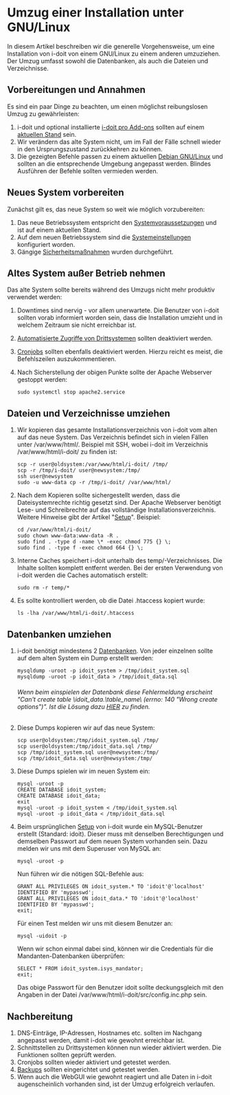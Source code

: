 # Umzug einer Installation unter GNU/Linux

In diesem Artikel beschreiben wir die generelle Vorgehensweise, um eine Installation von i-doit von einem GNU/Linux zu einem anderen umzuziehen. Der Umzug umfasst sowohl die Datenbanken, als auch die Dateien und Verzeichnisse.

Vorbereitungen und Annahmen
---------------------------

Es sind ein paar Dinge zu beachten, um einen möglichst reibungslosen Umzug zu gewährleisten:

1.  i-doit und optional installierte [i-doit pro Add-ons](../i-doit-pro-add-ons/index.md) sollten auf einem [aktuellen Stand](../wartung-und-betrieb/update-einspielen.md) sein.
2.  Wir verändern das alte System nicht, um im Fall der Fälle schnell wieder in den Ursprungszustand zurückkehren zu können.
3.  Die gezeigten Befehle passen zu einem aktuellen [Debian GNU/Linux](../installation/manuelle-installation/debian.md) und sollten an die entsprechende Umgebung angepasst werden. Blindes Ausführen der Befehle sollten vermieden werden.

Neues System vorbereiten
------------------------

Zunächst gilt es, das neue System so weit wie möglich vorzubereiten:

1.  Das neue Betriebssystem entspricht den [Systemvoraussetzungen](../installation/systemvoraussetzungen.md) und ist auf einem aktuellen Stand.
2.  Auf dem neuen Betriebssystem sind die [Systemeinstellungen](../installation/manuelle-installation/systemeinstellungen.md) konfiguriert worden.
3.  Gängige [Sicherheitsmaßnahmen](../wartung-und-betrieb/sicherheit-und-schutz.md) wurden durchgeführt.

Altes System außer Betrieb nehmen
---------------------------------

Das alte System sollte bereits während des Umzugs nicht mehr produktiv verwendet werden:

1.  Downtimes sind nervig - vor allem unerwartete. Die Benutzer von i-doit sollten vorab informiert worden sein, dass die Installation umzieht und in welchem Zeitraum sie nicht erreichbar ist.
2.  [Automatisierte Zugriffe von Drittsystemen](../automatisierung-und-integration/index.md) sollten deaktiviert werden.
3.  [Cronjobs](../automatisierung-und-integration/cli/index.md) sollten ebenfalls deaktiviert werden. Hierzu reicht es meist, die Befehlszeilen auszukommentieren.
4.  Nach Sicherstellung der obigen Punkte sollte der Apache Webserver gestoppt werden:

        sudo systemctl stop apache2.service

Dateien und Verzeichnisse umziehen
----------------------------------

1.  Wir kopieren das gesamte Installationsverzeichnis von i-doit vom alten auf das neue System. Das Verzeichnis befindet sich in vielen Fällen unter /var/www/html/. Beispiel mit SSH, wobei i-doit im Verzeichnis /var/www/html/i-doit/ zu finden ist:

        scp -r user@oldsystem:/var/www/html/i-doit/ /tmp/
        scp -r /tmp/i-doit/ user@newsystem:/tmp/
        ssh user@newsystem
        sudo -u www-data cp -r /tmp/i-doit/ /var/www/html/

2.  Nach dem Kopieren sollte sichergestellt werden, dass die Dateisystemrechte richtig gesetzt sind. Der Apache Webserver benötigt Lese- und Schreibrechte auf das vollständige Installationsverzeichnis. Weitere Hinweise gibt der Artikel "[Setup](../installation/manuelle-installation/setup.md)". Beispiel:

        cd /var/www/html/i-doit/
        sudo chown www-data:www-data -R .
        sudo find . -type d -name \* -exec chmod 775 {} \;
        sudo find . -type f -exec chmod 664 {} \;

3.  Interne Caches speichert i-doit unterhalb des temp/\-Verzeichnisses. Die Inhalte sollten komplett entfernt werden. Bei der ersten Verwendung von i-doit werden die Caches automatisch erstellt:

        sudo rm -r temp/*

4.  Es sollte kontrolliert werden, ob die Datei .htaccess kopiert wurde:

        ls -lha /var/www/html/i-doit/.htaccess


Datenbanken umziehen
--------------------

1.  i-doit benötigt mindestens 2 [Datenbanken](../software-entwicklung/datenbank-modell/index.md). Von jeder einzelnen sollte auf dem alten System ein Dump erstellt werden:

        mysqldump -uroot -p idoit_system > /tmp/idoit_system.sql
        mysqldump -uroot -p idoit_data > /tmp/idoit_data.sql

    ###### Wenn beim einspielen der Datenbank diese Fehlermeldung erscheint "Can't create table \idoit\_data\.\table\_name\ (errno: 140 "Wrong create options")". Ist die Lösung dazu [HIER](../administration/troubleshooting/cant-create-table.md) zu finden.

2.  Diese Dumps kopieren wir auf das neue System:

        scp user@oldsystem:/tmp/idoit_system.sql /tmp/
        scp user@oldsystem:/tmp/idoit_data.sql /tmp/
        scp /tmp/idoit_system.sql user@newsystem:/tmp/
        scp /tmp/idoit_data.sql user@newsystem:/tmp/

3.  Diese Dumps spielen wir im neuen System ein:

        mysql -uroot -p
        CREATE DATABASE idoit_system;
        CREATE DATABASE idoit_data;
        exit
        mysql -uroot -p idoit_system < /tmp/idoit_system.sql
        mysql -uroot -p idoit_data < /tmp/idoit_data.sql

4.  Beim ursprünglichen [Setup](../installation/manuelle-installation/setup.md) von i-doit wurde ein MySQL-Benutzer erstellt (Standard: idoit). Dieser muss mit denselben Berechtigungen und demselben Passwort auf dem neuen System vorhanden sein. Dazu melden wir uns mit dem Superuser von MySQL an:

        mysql -uroot -p

    Nun führen wir die nötigen SQL-Befehle aus:

        GRANT ALL PRIVILEGES ON idoit_system.* TO 'idoit'@'localhost' IDENTIFIED BY 'mypasswd';
        GRANT ALL PRIVILEGES ON idoit_data.* TO 'idoit'@'localhost' IDENTIFIED BY 'mypasswd';
        exit;

    Für einen Test melden wir uns mit diesem Benutzer an:

        mysql -uidoit -p

    Wenn wir schon einmal dabei sind, können wir die Credentials für die Mandanten-Datenbanken überprüfen:

        SELECT * FROM idoit_system.isys_mandator;
        exit;

    Das obige Passwort für den Benutzer idoit sollte deckungsgleich mit den Angaben in der Datei /var/www/html/i-doit/src/config.inc.php sein.

Nachbereitung
-------------

1.  DNS-Einträge, IP-Adressen, Hostnames etc. sollten im Nachgang angepasst werden, damit i-doit wie gewohnt erreichbar ist.
2.  Schnittstellen zu Drittsystemen können nun wieder aktiviert werden. Die Funktionen sollten geprüft werden.
3.  Cronjobs sollten wieder aktiviert und getestet werden.
4.  [Backups](../wartung-und-betrieb/daten-sichern-und-wiederherstellen/index.md) sollten eingerichtet und getestet werden.
5.  Wenn auch die WebGUI wie gewohnt reagiert und alle Daten in i-doit augenscheinlich vorhanden sind, ist der Umzug erfolgreich verlaufen.

